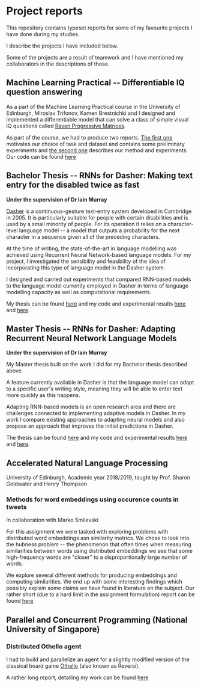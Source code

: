 # Project reports

This repository contains typeset reports for some of my favourite projects I have done during my studies.

I describe the projects I have included below.

Some of the projects are a result of teamwork and I have mentioned my collaborators in the descriptions of those.

## Machine Learning Practical -- Differentiable IQ question answering

As a part of the Machine Learning Practical course in the University of Edinburgh, Miroslav Trifonov, Kamen Brestnichki
and I designed and implemented a differentiable model that can solve a class of simple visual IQ questions
called [Raven Progressive Matrices](https://en.wikipedia.org/wiki/Raven%27s_Progressive_Matrices).
  
As part of the course, we had to produce two reports. [The first one](mlp/MLP_Coursework_3.pdf) motivates our choice
of task and dataset and contains some preliminary experiments and [the second one](mlp/MLP_Coursework_4.pdf)
describes our method and experiments. Our code can be found [here](https://github.com/KamenB/mlp-03)

## Bachelor Thesis -- RNNs for Dasher: Making text entry for the disabled twice as fast
**Under the supervision of Dr Iain Murray**

[Dasher](http://www.inference.org.uk/dasher/) is a continuous-gesture text-entry system developed in Cambridge
in 2005. It is particularly suitable for people with certain disabilities and is used by a small minority of people.
For its operation it relies on a character-level language model -- a model that outputs a probability for the next
character in a sequence given all of the preceding characters.

At the time of writing, the state-of-the-art in language modelling was achieved using Recurrent Neural Network-based
language models. For my project, I investigated the sensibility and feasibility of the idea of incorporating this type
of language model in the Dasher system.

I designed and carried out experiments that compared RNN-based models to the language model currently employed in Dasher
in terms of language modelling capacity as well as computational requirements.

My thesis can be found [here](thesis_bachelor/MInf_Project_Part_1.pdf) and my code and experimental results
[here](https://github.com/YasenPetrov/char-rnn-experiments) and
[here](https://github.com/YasenPetrov/rnn-experiment-storage).

## Master Thesis -- RNNs for Dasher: Adapting Recurrent Neural Network Language Models
**Under the supervision of Dr Iain Murray**

My Master thesis built on the work I did for my Bachelor thesis described above.

A feature currently available in Dasher is that the language model can adapt to a specific user's writing style,
meaning they will be able to enter text more quickly as this happens.

Adapting RNN-based models is an open research area and there are challenges connected to implementing adaptive
models in Dasher. In my work I compare existing approaches to adapting neural models and also propose an approach
that improves the initial predictions in Dasher.

The thesis can be found [here](thesis_master/MInf_Project_Part_2.pdf) and my code and experimental results
[here](https://github.com/YasenPetrov/char-rnn-experiments) and
[here](https://github.com/YasenPetrov/rnn-experiment-storage).

## Accelerated Natural Language Processing

University of Edinburgh, Academic year 2018/2019, taught by Prof. Sharon Goldwater and Henry Thompson

### Methods for word embeddings using occurence counts in tweets

In collaboration with Marko Smilevski

For this assignment we were tasked with exploring problems with distributed word embeddings asn similarity metrics. We chose to look
into the hubness problem -- the phenomenon that often times when measuring similarities between words using distributed
embeddings we see that some high-frequency words are "closer" to a disproportionally large number of words.

We explore several different methods for producing embeddings and computing similarities. We end up with some interesting
findings which possibly explain some claims we have found in literature on the subject. Our rather short (due to
a hard limit in the assignment formulation) report can be found [here](anlp/anlp_cw3.pdf)


## Parallel and Concurrent Programming (National University of Singapore)

### Distributed Othello agent

I had to build and parallelize an agent for a slightly modified version of the classical board game
[Othello](https://en.wikipedia.org/wiki/Reversi) (also known as Reversi).

A rather long report, detailing my work can be found [here](nus_parallel_programming/CS3211_Project_2.pdf)
